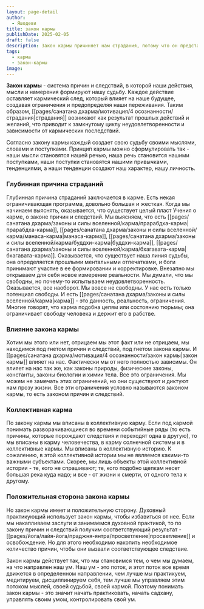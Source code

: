 ```yaml
---
layout: page-detail
author:
  - Яшодеви
title: закон кармы
publishDate: 2025-02-05
draft: false
description: Закон кармы причиняет нам страдания, потому что он представляет собой систему причин и следствий, в которой наши действия, мысли и намерения формируют нашу судьбу. Каждое действие оставляет кармический след, который влияет на наше будущее, создавая ограничения и предопределяя наши переживания. Таким образом, страдания возникают как результат прошлых действий и желаний, что приводит к замкнутому циклу неудовлетворенности и зависимости от кармических последствий.
tags:
  - карма
  - закон-кармы
image:
---
```

**Закон кармы** - система причин и следствий, в которой наши действия, мысли и намерения формируют нашу судьбу. Каждое действие оставляет кармический след, который влияет на наше будущее, создавая ограничения и предопределяя наши переживания. Таким образом, [[pages/санатана дхарма/мотивация/4 осознанности/страдания|страдания]] возникают как результат прошлых действий и желаний, что приводит к замкнутому циклу неудовлетворенности и зависимости от кармических последствий.

Согласно закону кармы каждый создает свою судьбу своими мыслями, словами и поступками. Принцип кармы можно сформулировать так - наши мысли становятся нашей речью, наша речь становится нашими поступками, наши поступки становятся нашими привычками, тенденциями, а наши тенденции создают наш характер, нашу личность. 
### Глубинная причина страданий
Глубинная причина страданий заключается в карме. Есть некая ограничивающая программа, довольно большая и жесткая. Когда мы начинаем выяснять, оказывается, что существует целый пласт Учения о карме, о законе причин и следствий. Мы выясняем, что есть [[pages/санатана дхарма/законы и силы вселенной/карма/прарабдха-карма|прарабдха-карма]], [[pages/санатана дхарма/законы и силы вселенной/карма/манаса-карма|манаса-карма]], [[pages/санатана дхарма/законы и силы вселенной/карма/буддхи-карма|буддхи-карма]], [[pages/санатана дхарма/законы и силы вселенной/карма/бхагавата-карма|бхагавата-карма]]. Оказывается, что существует наша линия судьбы, она определяется прошлыми ментальными отпечатками, и боги принимают участие в ее формировании и корректировке. Внезапно мы открываем для себя новое измерение реальности. Мы думали, что мы свободны, но почему-то испытываем неудовлетворенность. Оказывается, все наоборот. Мы вовсе не свободны. У нас есть только потенциал свободы. И есть [[pages/санатана дхарма/законы и силы вселенной/карма|карма]] - это данность, реальность, ограничения. Многие говорят, что карма подобна цепям или состоянию тюрьмы; она ограничивает свободу человека и держит его в рабстве.

### Влияние закона кармы
Хотим мы этого или нет, отрицаем мы этот факт или не отрицаем, мы находимся под гнетом причин и следствий, под гнетом закона кармы. И [[pages/санатана дхарма/мотивация/4 осознанности/закон кармы|закон кармы]] влияет на нас. Фактически мы от него полностью зависимы. Он влияет на нас так же, как законы природы, физические законы, константы, законы биологии и химии тела. Все это ограничения. Мы можем не замечать этих ограничений, но они существуют и диктуют нам прозу жизни. Все эти ограничения условно называются законом кармы, то есть законом причин и следствий.

### Коллективная карма
По закону кармы мы вписаны в коллективную карму. Если под кармой понимать разворачивающиеся во времени событийные ряды (то есть причины, которые порождают следствия и переходят одна в другую), то мы вписаны в карму человечества, в карму солнечной системы и в коллективные кармы. Мы вписаны в коллективную историю. К сожалению, в этой коллективной истории мы не являемся какими-то важными субъектами. Скорее, мы лишь объекты этой коллективной истории - те, кого не спрашивают; те, кого подобно щепкам несет большая река куда надо; и все - от жизни к смерти, от одного тела к другому.

### Положительная сторона закона кармы
Но закон кармы имеет и положительную сторону. Духовный практикующий использует закон кармы, чтобы избавиться от нее. Если мы накапливаем заслуги и занимаемся духовной практикой, то по закону причин и следствий получим соответствующий результат - [[pages/йога/лайя-йога/праджня-янтра/просветление|просветление]] и освобождение. Но для этого необходимо накопить необходимое количество причин, чтобы они вызвали соответствующее следствие.

Закон кармы действует так, что мы становимся тем, о чем мы думаем, на что направлен наш ум. Наш ум - это поток, и этот поток все время движется в определенном направлении, чем лучше мы практикуем, медитируем, дисциплинируем себя, тем лучше мы управляем этим потоком мыслей, своей судьбой, своей кармой. Поэтому понимать закон кармы - это значит начать практиковать, начать садхану, управлять своим умом, контролировать свой ум.